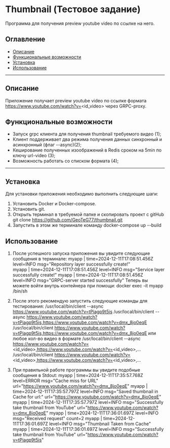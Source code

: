 # Thumbnail (Тестовое задание)

Программа для получения preview youtube video по ссылке на него.

## Оглавление

- [Описание](#описание)
- [Функциональные возможности](#функциональные-возможности)
- [Установка](#установка)
- [Использование](#использование)
---

## Описание

Приложение получает preview youtube video по ссылке формата https://www.youtube.com/watch?v=<id_video> через GRPC-proxy.

## Функциональные возможности

- Запуск grpc клиента для получения thumbnail требуемого видео (1);
- Клиент поддерживает два режима получения данных синхронный и асинхронный (флаг --async)(2);
- Кеширование полученных изоображений в Redis сроком на 5min по ключу url-video (3);
- Возможность работать со списком формата (4);
---

## Установка

Для установки приложения необходимо выполнить следующие шаги:
1. Установить Docker и Docker-compose.
2. Установить git.
2. Открыть терминал в требуемой папке и скопировать проект с gitHub
git clone https://github.com/GeoTeG77/thumbnail.git
4. Запустить в этом же терминале команду docker-compose up --build

## Использование

1. После успешного запуска приложения вы увидите следующие сообщения в терминале:
myapp  | time=2024-12-11T17:08:51.456Z level=INFO msg="Repository layer successfully create!"      
myapp  | time=2024-12-11T17:08:51.456Z level=INFO msg="Service layer successfully create!"
myapp  | time=2024-12-11T17:08:51.456Z level=INFO msg="GRPC-server started successfully"
Теперь вы можете войти внутрь контейнера при помощи: docker exec -it myapp /bin/sh

3. После этого рекомендую запустить следующие команды для тестирования:
/usr/local/bin/client --async https://www.youtube.com/watch?v=tPiagp9t5is
/usr/local/bin/client --async https://www.youtube.com/watch?v=tPiagp9t5is,https://www.youtube.com/watch?v=dmx_8jo0eqE
/usr/local/bin/client https://www.youtube.com/watch?v=tPiagp9t5is,https://www.youtube.com/watch?v=dmx_8jo0eqE
или любое кол-во видео в формате
/usr/local/bin/client --async https://www.youtube.com/watch?v=<id_video>,https://www.youtube.com/watch?v=<id_video>,...
/usr/local/bin/client https://www.youtube.com/watch?v=<id_video>,https://www.youtube.com/watch?v=<id_video>,...

4. При правильной работе программы вы увидите подобные сообщения в Stdout:
myapp  | time=2024-12-11T17:35:57.768Z level=ERROR msg="Cache miss for URL" url="https://www.youtube.com/watch?v=dmx_8jo0eqE"
myapp  | time=2024-12-11T17:35:57.797Z level=INFO msg="Saved thumbnail in Cache for url:" url="https://www.youtube.com/watch?v=dmx_8jo0eqE"
myapp  | time=2024-12-11T17:35:57.797Z level=INFO msg="Successfully take thumbnail from YouTube" url="https://www.youtube.com/watch?v=dmx_8jo0eqE"
myapp  | time=2024-12-11T17:36:01.697Z level=INFO msg="Received request" count=2
myapp  | time=2024-12-11T17:36:01.697Z level=INFO msg="Thumbnail Taken from Cache"
myapp  | time=2024-12-11T17:36:01.697Z level=INFO msg="Successfully take thumbnail from YouTube" url="https://www.youtube.com/watch?v=tPiagp9t5is"

